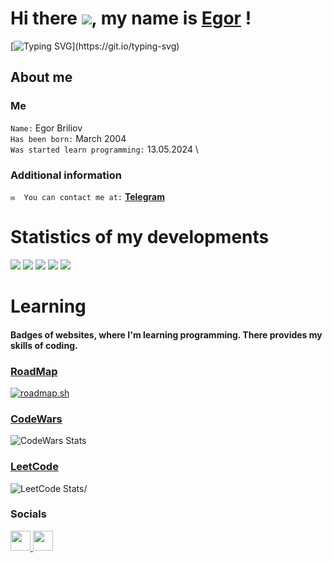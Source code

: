 
# Hi there ![](https://user-images.githubusercontent.com/18350557/176309783-0785949b-9127-417c-8b55-ab5a4333674e.gif), my name is [Egor](https://egorbriliov.github.io/) !
[![Typing SVG](https://readme-typing-svg.demolab.com?font=Press+Start+2P&weight=100&size=40&pause=1000&color=F7F7F7&background=FF020200&multiline=true&width=1500&height=55&lines=A+beginner+developer+who+wants+to+start+making+money+from+this!)](https://git.io/typing-svg)
## About me
###  Me
`Name:` Egor Briliov \
`Has been born:` March 2004 \
`Was started learn programming:` 13.05.2024 \
### Additional information
`✉️  You can contact me at:`  **[Telegram](https://t.me/briliov)**
# Statistics of my developments
![](http://github-profile-summary-cards.vercel.app/api/cards/profile-details?username=egorbriliov&theme=dark)
![](http://github-profile-summary-cards.vercel.app/api/cards/repos-per-language?username=egorbriliov&theme=dark)
![](http://github-profile-summary-cards.vercel.app/api/cards/most-commit-language?username=egorbriliov&theme=dark)
![](http://github-profile-summary-cards.vercel.app/api/cards/stats?username=egorbriliov&theme=dark)
![](http://github-profile-summary-cards.vercel.app/api/cards/productive-time?username=egorbriliov&theme=dark&utcOffset=8)
# Learning
#### Badges of websites, where I'm learning programming. There provides my skills of coding.
### [RoadMap](https://roadmap.sh/)
[![roadmap.sh](https://roadmap.sh/card/tall/669e52f49a21cb3c68b6cb08?variant=dark)](https://roadmap.sh)
### [CodeWars](https://www.codewars.com/)
![CodeWars Stats](https://www.codewars.com/users/briliov/badges/large)
### [LeetCode](https://leetcode.com/)
![LeetCode Stats](https://leetcode.card.workers.dev/briliov?theme=auto&font=baloo&extension=null)/

### Socials

<p align="left"> <a href="https://discord.com/users/briliov" target="_blank" rel="noreferrer"> <picture> <source media="(prefers-color-scheme: dark)" srcset="https://raw.githubusercontent.com/danielcranney/readme-generator/main/public/icons/socials/discord-dark.svg" /> <source media="(prefers-color-scheme: light)" srcset="https://raw.githubusercontent.com/danielcranney/readme-generator/main/public/icons/socials/discord.svg" /> <img src="https://raw.githubusercontent.com/danielcranney/readme-generator/main/public/icons/socials/discord.svg" width="32" height="32" /> </picture> </a> <a href="https://www.github.com/egorbriliov" target="_blank" rel="noreferrer"> <picture> <source media="(prefers-color-scheme: dark)" srcset="https://raw.githubusercontent.com/danielcranney/readme-generator/main/public/icons/socials/github-dark.svg" /> <source media="(prefers-color-scheme: light)" srcset="https://raw.githubusercontent.com/danielcranney/readme-generator/main/public/icons/socials/github.svg" /> <img src="https://raw.githubusercontent.com/danielcranney/readme-generator/main/public/icons/socials/github.svg" width="32" height="32" /> </picture> </a></p>
 
